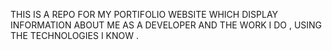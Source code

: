 THIS IS A REPO FOR MY PORTIFOLIO WEBSITE WHICH DISPLAY INFORMATION ABOUT ME AS A DEVELOPER AND THE WORK I DO , USING THE TECHNOLOGIES I KNOW . 
